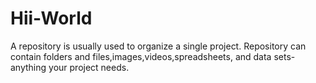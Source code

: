 # Hii-World
A repository is usually used to organize a single project. Repository can contain folders and files,images,videos,spreadsheets, and data sets-anything your project needs. 
